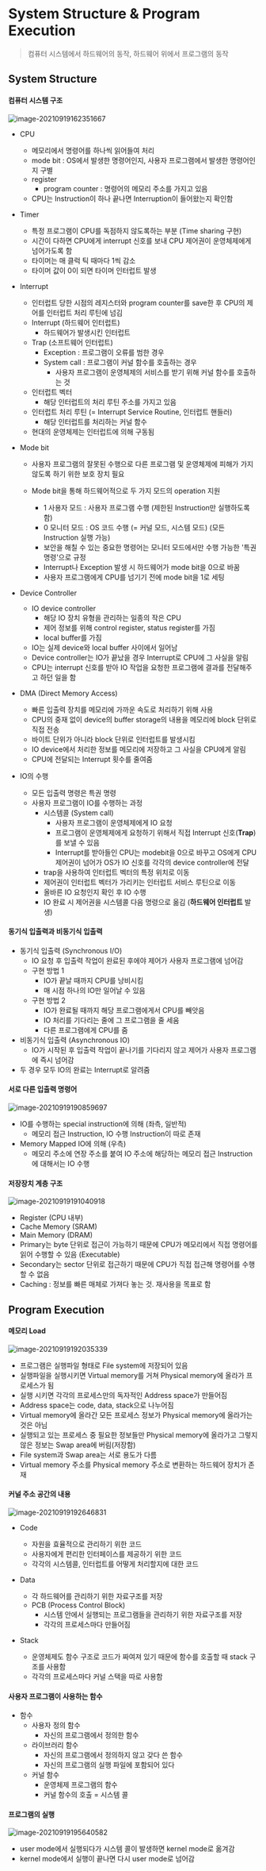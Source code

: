 # System Structure & Program Execution

>컴퓨터 시스템에서 하드웨어의 동작, 하드웨어 위에서 프로그램의 동작



## System Structure

#### 컴퓨터 시스템 구조

![image-20210919162351667](operating_system.assets/image-20210919162351667.png)

- CPU

  - 메모리에서 명령어를 하나씩 읽어들여 처리
  - mode bit : OS에서 발생한 명령어인지, 사용자 프로그램에서 발생한 명령어인지 구별
  - register
    - program counter : 명령어의 메모리 주소를 가지고 있음
  - CPU는 Instruction이 하나 끝나면 Interruption이 들어왔는지 확인함

  

- Timer 

  - 특정 프로그램이 CPU를 독점하지 않도록하는 부분 (Time sharing 구현)
  - 시간이 다하면 CPU에게 interrupt 신호를 보내 CPU 제어권이 운영체제에게 넘어가도록 함
  - 타이머는 매 클럭 틱 때마다 1씩 감소
  - 타이머 값이 0이 되면 타이머 인터럽트 발생

  

- Interrupt

  - 인터럽트 당한 시점의 레지스터와 program counter를 save한 후 CPU의 제어를 인터럽트 처리 루틴에 넘김
  - Interrupt (하드웨어 인터럽트)
    - 하드웨어가 발생시킨 인터럽트
  - Trap (소프트웨어 인터럽트)
    - Exception : 프로그램이 오류를 범한 경우
    - System call : 프로그램이 커널 함수를 호출하는 경우
      - 사용자 프로그램이 운영체제의 서비스를 받기 위해 커널 함수를 호출하는 것
  - 인터럽트 벡터 
    - 해당 인터럽트의 처리 루틴 주소를 가지고 있음
  - 인터럽트 처리 루틴 (= Interrupt Service Routine, 인터럽트 핸들러)
    - 해당 인터럽트를 처리하는 커널 함수
  - 현대의 운영체제는 인터럽트에 의해 구동됨

  

- Mode bit

  - 사용자 프로그램의 잘못된 수행으로 다른 프로그램 및 운영체제에 피해가 가지 않도록 하기 위한 보호 장치 필요

  - Mode bit을 통해 하드웨어적으로 두 가지 모드의 operation 지원

    - 1 사용자 모드 : 사용자 프로그램 수행 (제한된 Instruction만 실행하도록 함)
    - 0 모니터 모드 : OS 코드 수행 (= 커널 모드, 시스템 모드) (모든 Instruction 실행 가능)
    - 보안을 해칠 수 있는 중요한 명령어는 모니터 모드에서만 수행 가능한 '특권명령'으로 규정
    - Interrupt나 Exception 발생 시 하드웨어가 mode bit을 0으로 바꿈
    - 사용자 프로그램에게 CPU를 넘기기 전에 mode bit을 1로 세팅

    

- Device Controller

  - IO device controller
    - 해당 IO 장치 유형을 관리하는 일종의 작은 CPU
    - 제어 정보를 위해 control register, status register를 가짐
    - local buffer를 가짐
  - IO는 실제 device와 local buffer 사이에서 일어남
  - Device controller는 IO가 끝났을 경우 Interrupt로 CPU에 그 사실을 알림
  - CPU는 interrupt 신호를 받아 IO 작업을 요청한 프로그램에 결과를 전달해주고 하던 일을 함

  

- DMA (Direct Memory Access)

  - 빠른 입출력 장치를 메모리에 가까운 속도로 처리하기 위해 사용
  - CPU의 중재 없이 device의 buffer storage의 내용을 메모리에 block 단위로 직접 전송
  - 바이트 단위가 아니라 block 단위로 인터럽트를 발생시킴
  - IO device에서 처리한 정보를 메모리에 저장하고 그 사실을 CPU에게 알림
  - CPU에 전달되는 Interrupt 횟수를 줄여줌

  

- IO의 수행

  - 모든 입출력 명령은 특권 명령
  - 사용자 프로그램이 IO를 수행하는 과정
    - 시스템콜 (System call)
      - 사용자 프로그램이 운영체제에게 IO 요청
      - 프로그램이 운영체제에게 요청하기 위해서 직접 Interrupt 신호(**Trap**)를 보낼 수 있음
      - Interrupt를 받아들인 CPU는 modebit을 0으로 바꾸고 OS에게 CPU 제어권이 넘어가 OS가 IO 신호를 각각의 device controller에 전달
    - trap을 사용하여 인터럽트 벡터의 특정 위치로 이동
    - 제어권이 인터럽트 벡터가 가리키는 인터럽트 서비스 루틴으로 이동
    - 올바른 IO 요청인지 확인 후 IO 수행
    - IO 완료 시 제어권을 시스템콜 다음 명령으로 옮김 (**하드웨어 인터럽트** 발생)



#### 동기식 입출력과 비동기식 입출력

- 동기식 입출력 (Synchronous I/O)
  - IO 요청 후 입출력 작업이 완료된 후에야 제어가 사용자 프로그램에 넘어감
  - 구현 방법 1
    - IO가 끝날 때까지 CPU를 낭비시킴
    - 매 시점 하나의 IO만 일어날 수 있음
  - 구현 방법 2
    - IO가 완료될 때까지 해당 프로그램에게서 CPU를 빼앗음
    - IO 처리를 기다리는 줄에 그 프로그램을 줄 세움
    - 다른 프로그램에게 CPU를 줌
- 비동기식 입출력 (Asynchronous IO)
  - IO가 시작된 후 입출력 작업이 끝나기를 기다리지 않고 제어가 사용자 프로그램에 즉시 넘어감
- 두 경우 모두 IO의 완료는 Interrupt로 알려줌



#### 서로 다른 입출력 명령어

![image-20210919190859697](operating_system.assets/image-20210919190859697.png)

- IO를 수행하는 special instruction에 의해 (좌측, 일반적)
  - 메모리 접근 Instruction, IO 수행 Instruction이 따로 존재
- Memory Mapped IO에 의해 (우측)
  - 메모리 주소에 연장 주소를 붙여 IO 주소에 해당하는 메모리 접근 Instruction에 대해서는 IO 수행



#### 저장장치 계층 구조

![image-20210919191040918](operating_system.assets/image-20210919191040918.png)

- Register (CPU 내부)
- Cache Memory (SRAM)
- Main Memory (DRAM)
- Primary는 byte 단위로 접근이 가능하기 때문에 CPU가 메모리에서 직접 명령어를 읽어 수행할 수 있음 (Executable)
- Secondary는 sector 단위로 접근하기 때문에 CPU가 직접 접근해 명령어를 수행할 수 없음
- Caching : 정보를 빠른 매체로 가져다 놓는 것. 재사용을 목표로 함



##  Program Execution

#### 메모리 Load

![image-20210919192035339](operating_system.assets/image-20210919192035339.png)

- 프로그램은 실행파일 형태로 File system에 저장되어 있음
- 실행파일을 실행시키면 Virtual memory를 거쳐 Physical memory에 올라가 프로세스가 됨
- 실행 시키면 각각의 프로세스만의  독자적인 Address space가 만들어짐
- Address space는 code, data, stack으로 나누어짐
- Virtual memory에 올라간 모든 프로세스 정보가 Physical memory에 올라가는 것은 아님
- 실행되고 있는 프로세스 중 필요한 정보들만  Physical memory에 올라가고 그렇지 않은 정보는 Swap area에 버림(저장함)
- File system과 Swap area는 서로 용도가 다름
- Virtual memory 주소를 Physical memory 주소로 변환하는 하드웨어 장치가 존재



#### 커널 주소 공간의 내용

![image-20210919192646831](operating_system.assets/image-20210919192646831.png)

- Code
  - 자원을 효율적으로 관리하기 위한 코드
  - 사용자에게 편리한 인터페이스를 제공하기 위한 코드
  - 각각의 시스템콜, 인터럽트를 어떻게 처리할지에 대한 코드
- Data
  - 각 하드웨어를 관리하기 위한 자료구조를 저장
  - PCB (Process Control Block)
    - 시스템 안에서 실행되는 프로그램들을 관리하기 위한 자료구조를 저장
    - 각각의 프로세스마다 만들어짐

- Stack
  - 운영체제도 함수 구조로 코드가 짜여져 있기 때문에 함수를 호출할 때 stack 구조를 사용함
  - 각각의 프로세스마다 커널 스택을 따로 사용함



#### 사용자 프로그램이 사용하는 함수

- 함수
  - 사용자 정의 함수
    - 자신의 프로그램에서 정의한 함수
  - 라이브러리 함수
    - 자신의 프로그램에서 정의하지 않고 갖다 쓴 함수
    - 자신의 프로그램의 실행 파일에 포함되어 있다
  - 커널 함수
    - 운영체제 프로그램의 함수
    - 커널 함수의 호출 = 시스템 콜



#### 프로그램의 실행

![image-20210919195640582](operating_system.assets/image-20210919195640582.png)

- user mode에서 실행되다가 시스템 콜이 발생하면 kernel mode로 옮겨감
- kernel mode에서 실행이 끝나면 다시 user mode로 넘어감